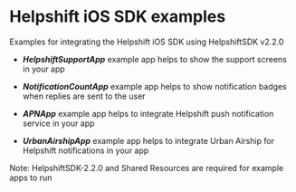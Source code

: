Helpshift iOS SDK examples
=========================

Examples for integrating the Helpshift iOS SDK using HelpshiftSDK v2.2.0

* ***HelpshiftSupportApp*** example app helps to show the support screens in your app

* ***NotificationCountApp*** example app helps to show notification badges when replies are sent to the user  

* ***APNApp*** example app helps to integrate Helpshift push notification service in your app

* ***UrbanAirshipApp*** example app helps to integrate Urban Airship for Helpshift notifications in your app


Note: HelpshiftSDK-2.2.0 and Shared Resources are required for example apps to run

